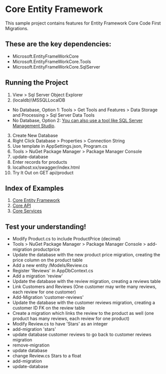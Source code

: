 # Core Entity Framework
This sample project contains features for Entity Framework Core Code First Migrations. 

## These are the key dependencies:
- Microsoft.EntityFrameWorkCore
- Microsoft.EntityFrameWorkCore.Tools
- Microsoft.EntityFrameWorkCore.SqlServer

## Running the Project
1. View > Sql Server Object Explorer
2. (localdb)\MSSQLLocalDB
- No Database, Option 1: Tools > Get Tools and Features > Data Storage and Processing > Sql Server Data Tools
- No Database, Option 2: [You can also use a tool like SQL Server Management Studio](https://learn.microsoft.com/en-us/sql/ssms/download-sql-server-management-studio-ssms?view=sql-server-ver16).
3. Create New Database
4. Right Click Database > Properties > Connection String
5. Use template in AppSettings.json, Program.cs
6. Tools > NuGet Package Manager > Package Manager Console
7. update-database
8. Enter records for products
9. localhost:xx/swagger/index.html
10. Try It Out on GET api/product

## Index of Examples
1. [Core Entity Framework](https://github.com/christinebittle/CoreEntityFramework)
2. [Core API](https://github.com/christinebittle/CoreAPI)
3. [Core Services](https://github.com/christinebittle/CoreServices)

## Test your understanding!
- Modify Product.cs to include ProductPrice (decimal)
- Tools > NuGet Package Manager > Package Manager Console > add-migration productprice
- Update the database with the new product price migration, creating the price column on the product table
- Add a new entity /Models/Review.cs
- Register 'Reviews' in AppDbContext.cs
- Add a migration 'review'
- Update the database with the review migration, creating a reviews table
- Link Customers and Reviews (One customer may write many reviews, each review for one customer)
- Add-Migration 'customer-reviews'
- Update the database with the customer reviews migration, creating a customer ID FK on the review table
- Create a migration which links the review to the product as well (one product has many reviews, each review for one product)
- Modify Review.cs to have 'Stars' as an integer
- add-migration 'stars'
- update database customer reviews to go back to customer reviews migration
- remove-migration
- update database
- change Review.cs Stars to a float
- add-migration
- update-database
